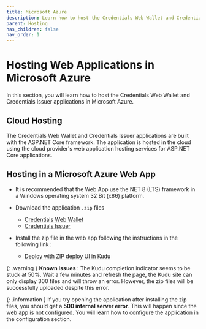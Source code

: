 ```yaml
---
title: Microsoft Azure
description: Learn how to host the Credentials Web Wallet and Credentials Issuer in Microsoft Azure
parent: Hosting
has_children: false
nav_order: 1
---
```


# Hosting Web Applications in Microsoft Azure

In this section, you will learn how to host the Credentials Web Wallet and Credentials Issuer applications in Microsoft Azure.

## Cloud Hosting

The Credentials Web Wallet and Credentials Issuer applications are built with the ASP.NET Core framework. The application is hosted in the cloud using the cloud provider's web application hosting services for ASP.NET Core applications.

## Hosting in a Microsoft Azure Web App

- It is recommended that the Web App use the NET 8 (LTS) framework in a Windows operating system 32 Bit (x86) platform.

- Download the application ``.zip`` files

    - [Credentials Web Wallet](https://github.com/cloudtnt-rcl/RCL.CloudTnT.Express.Deployment/releases/download/V1.0/wallet-webapp-v1.zip)
    - [Credentials Issuer]()

- Install the zip file in the web app following the instructions in the following link :

    - [Deploy with ZIP deploy UI in Kudu](https://learn.microsoft.com/en-us/azure/app-service/deploy-zip?tabs=cli#deploy-with-zip-deploy-ui-in-kudu)

{: .warning }
**Known Issues** : The Kudu completion indicator seems to be stuck at 50%. Wait a few minutes and refresh the page, the Kudu site can only display 300 files and will throw an error. However, the zip files will be successfully uploaded despite this error.

{: .information }
If you try opening the application after installing the zip files, you should get a **500 internal server error**. This will happen since the web app is not configured. You will learn how to configure the application in the configuration section. 

